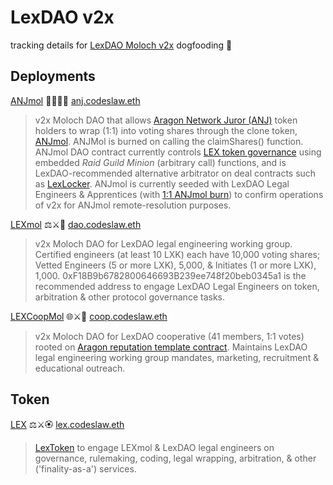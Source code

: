 # LexDAO v2x
tracking details for [LexDAO Moloch v2x](https://github.com/lexDAO/moloch) dogfooding 🦴

## Deployments

[ANJmol](https://etherscan.io/address/0x4B807Cf48E49D86BbBbbFc07D9C48719A7103f3e#code) 🧑‍⚖️🦅👹 [anj.codeslaw.eth](https://app.ens.domains/name/anj.codeslaw.eth)
> v2x Moloch DAO that allows [Aragon Network Juror (ANJ)](https://etherscan.io/address/0xcD62b1C403fa761BAadFC74C525ce2B51780b184#code) token holders to wrap (1:1) into voting shares through the clone token, [ANJmol](https://etherscan.io/address/0x1e1c9929bc7865ad39ebfcb0cc8c92cfabddbc48#code). ANJMol is burned on calling the claimShares() function. ANJmol DAO contract currently controls [LEX token governance](https://etherscan.io/address/0xA5C5C8Af327248c4c2dce810a3d3Cffb8C4F66ab#code) using embedded *Raid Guild Minion* (arbitrary call) functions, and is LexDAO-recommended alternative arbitrator on deal contracts such as [LexLocker](https://etherscan.io/address/0xce2d0abdb0b50ebda38c31cecd539b83e184fbcc#code). ANJmol is currently seeded with LexDAO Legal Engineers & Apprentices (with [1:1 ANJmol burn](https://etherscan.io/tx/0xbe2c0b3e275d9cd09a33d84b7394d9cdb44e7be85865b83b72b249ae4c1f3f81)) to confirm operations of v2x for ANJmol remote-resolution purposes. 

[LEXmol](https://etherscan.io/address/0xF18B9b6782800646693B239ee748f20beb0345a1#code) ⚖️⚔️👹 [dao.codeslaw.eth](https://app.ens.domains/name/dao.codeslaw.eth)
> v2x Moloch DAO for LexDAO legal engineering working group. Certified engineers (at least 10 LXK) each have 10,000 voting shares; Vetted Engineers (5 or more LXK), 5,000, & Initiates (1 or more LXK), 1,000. 0xF18B9b6782800646693B239ee748f20beb0345a1 is the recommended address to engage LexDAO Legal Engineers on token, arbitration & other protocol governance tasks. 

[LEXCoopMol](https://etherscan.io/address/0x7D3B2CB5360Bce290b4364EC7643a5C8d3D89CDD#code) 🌐⚔️👹 [coop.codeslaw.eth](https://app.ens.domains/name/coop.codeslaw.eth)
> v2x Moloch DAO for LexDAO cooperative (41 members, 1:1 votes) rooted on [Aragon reputation template contract](http://aragon.in/lexdao). Maintains LexDAO legal engineering working group mandates, marketing, recruitment & educational outreach.

## Token

[LEX](https://etherscan.io/address/0xA5C5C8Af327248c4c2dce810a3d3Cffb8C4F66ab#code) ⚖️⚔️🏵️ [lex.codeslaw.eth](https://app.ens.domains/name/lex.codeslaw.eth)
> [LexToken](https://github.com/lexDAO/LexCorpus/tree/master/contracts/token/lextoken) to engage LEXmol & LexDAO legal engineers on governance, rulemaking, coding, legal wrapping, arbitration, & other ('finality-as-a') services. 
